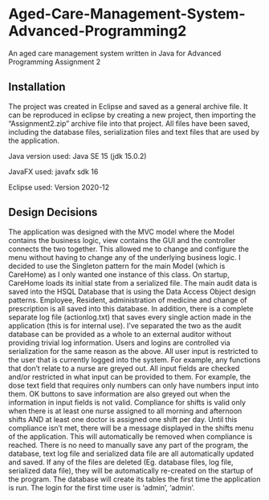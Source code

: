 # Aged-Care-Management-System-Advanced-Programming2
An aged care management system written in Java for Advanced Programming Assignment 2

## Installation
The project was created in Eclipse and saved as a general archive file. 
It can be reproduced in eclipse by creating a new project, then importing the “Assignment2.zip” archive file into that project. All files have been saved, including the database files, serialization files and text files that are used by the application. 

Java version used: Java SE 15 (jdk 15.0.2)

JavaFX used: javafx sdk 16

Eclipse used: Version 2020-12

## Design Decisions
The application was designed with the MVC model where the Model contains the business logic, view contains the GUI and the controller connects the two together. This allowed me to change and configure the menu without having to change any of the underlying business logic.
I decided to use the Singleton pattern for the main Model (which is CareHome) as I only wanted one instance of this class. On startup, CareHome loads its initial state from a serialized file. 
The main audit data is saved into the HSQL Database that is using the Data Access Object design patterns. Employee, Resident, administration of medicine and change of prescription is all saved into this database. In addition, there is a complete separate log file (actionlog.txt) that saves every single action made in the application (this is for internal use). I’ve separated the two as the audit database can be provided as a whole to an external auditor without providing trivial log information. Users and logins are controlled via serialization for the same reason as the above. 
All user input is restricted to the user that is currently logged into the system. For example, any functions that don’t relate to a nurse are greyed out. 
All input fields are checked and/or restricted in what input can be provided to them. For example, the dose text field that requires only numbers can only have numbers input into them. OK buttons to save information are also greyed out when the information in input fields is not valid. 
Compliance for shifts is valid only when there is at least one nurse assigned to all morning and afternoon shifts AND at least one doctor is assigned one shift per day. Until this compliance isn’t met, there will be a message displayed in the shifts menu of the application. This will automatically be removed when compliance is reached. 
There is no need to manually save any part of the program, the database, text log file and serialized data file are all automatically updated and saved. 
If any of the files are deleted (Eg. database files, log file, serialized data file), they will be automatically re-created on the startup of the program. The database will create its tables the first time the application is run. The login for the first time user is ‘admin’, ‘admin’. 




